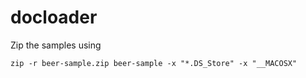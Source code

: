 # docloader
Zip the samples using
```
zip -r beer-sample.zip beer-sample -x "*.DS_Store" -x "__MACOSX"
```